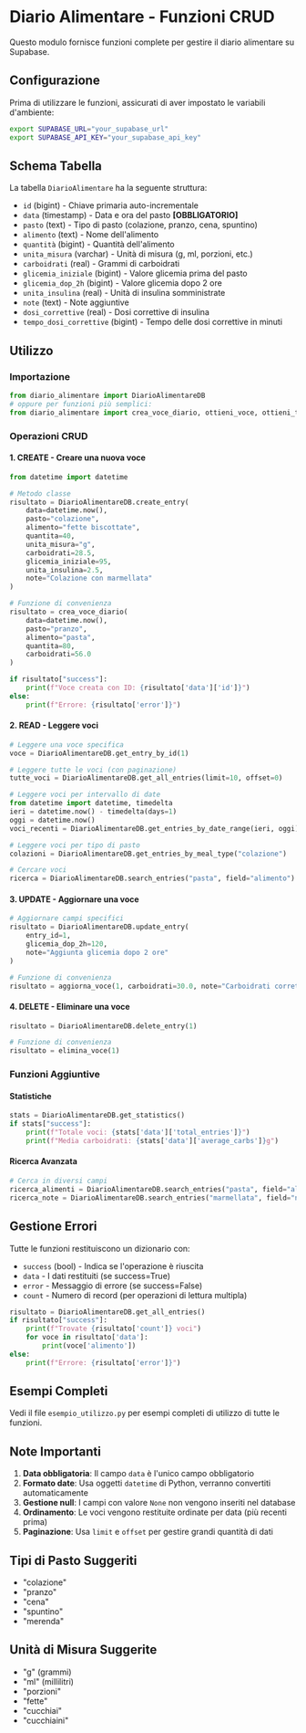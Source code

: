 # Diario Alimentare - Funzioni CRUD

Questo modulo fornisce funzioni complete per gestire il diario alimentare su Supabase.

## Configurazione

Prima di utilizzare le funzioni, assicurati di aver impostato le variabili d'ambiente:

```bash
export SUPABASE_URL="your_supabase_url"
export SUPABASE_API_KEY="your_supabase_api_key"
```

## Schema Tabella

La tabella `DiarioAlimentare` ha la seguente struttura:

- `id` (bigint) - Chiave primaria auto-incrementale
- `data` (timestamp) - Data e ora del pasto **[OBBLIGATORIO]**
- `pasto` (text) - Tipo di pasto (colazione, pranzo, cena, spuntino)
- `alimento` (text) - Nome dell'alimento
- `quantità` (bigint) - Quantità dell'alimento
- `unita_misura` (varchar) - Unità di misura (g, ml, porzioni, etc.)
- `carboidrati` (real) - Grammi di carboidrati
- `glicemia_iniziale` (bigint) - Valore glicemia prima del pasto
- `glicemia_dop_2h` (bigint) - Valore glicemia dopo 2 ore
- `unita_insulina` (real) - Unità di insulina somministrate
- `note` (text) - Note aggiuntive
- `dosi_correttive` (real) - Dosi correttive di insulina
- `tempo_dosi_correttive` (bigint) - Tempo delle dosi correttive in minuti

## Utilizzo

### Importazione

```python
from diario_alimentare import DiarioAlimentareDB
# oppure per funzioni più semplici:
from diario_alimentare import crea_voce_diario, ottieni_voce, ottieni_tutte_voci
```

### Operazioni CRUD

#### 1. CREATE - Creare una nuova voce

```python
from datetime import datetime

# Metodo classe
risultato = DiarioAlimentareDB.create_entry(
    data=datetime.now(),
    pasto="colazione",
    alimento="fette biscottate",
    quantita=40,
    unita_misura="g",
    carboidrati=28.5,
    glicemia_iniziale=95,
    unita_insulina=2.5,
    note="Colazione con marmellata"
)

# Funzione di convenienza
risultato = crea_voce_diario(
    data=datetime.now(),
    pasto="pranzo",
    alimento="pasta",
    quantita=80,
    carboidrati=56.0
)

if risultato["success"]:
    print(f"Voce creata con ID: {risultato['data']['id']}")
else:
    print(f"Errore: {risultato['error']}")
```

#### 2. READ - Leggere voci

```python
# Leggere una voce specifica
voce = DiarioAlimentareDB.get_entry_by_id(1)

# Leggere tutte le voci (con paginazione)
tutte_voci = DiarioAlimentareDB.get_all_entries(limit=10, offset=0)

# Leggere voci per intervallo di date
from datetime import datetime, timedelta
ieri = datetime.now() - timedelta(days=1)
oggi = datetime.now()
voci_recenti = DiarioAlimentareDB.get_entries_by_date_range(ieri, oggi)

# Leggere voci per tipo di pasto
colazioni = DiarioAlimentareDB.get_entries_by_meal_type("colazione")

# Cercare voci
ricerca = DiarioAlimentareDB.search_entries("pasta", field="alimento")
```

#### 3. UPDATE - Aggiornare una voce

```python
# Aggiornare campi specifici
risultato = DiarioAlimentareDB.update_entry(
    entry_id=1,
    glicemia_dop_2h=120,
    note="Aggiunta glicemia dopo 2 ore"
)

# Funzione di convenienza
risultato = aggiorna_voce(1, carboidrati=30.0, note="Carboidrati corretti")
```

#### 4. DELETE - Eliminare una voce

```python
risultato = DiarioAlimentareDB.delete_entry(1)

# Funzione di convenienza
risultato = elimina_voce(1)
```

### Funzioni Aggiuntive

#### Statistiche

```python
stats = DiarioAlimentareDB.get_statistics()
if stats["success"]:
    print(f"Totale voci: {stats['data']['total_entries']}")
    print(f"Media carboidrati: {stats['data']['average_carbs']}g")
```

#### Ricerca Avanzata

```python
# Cerca in diversi campi
ricerca_alimenti = DiarioAlimentareDB.search_entries("pasta", field="alimento")
ricerca_note = DiarioAlimentareDB.search_entries("marmellata", field="note")
```

## Gestione Errori

Tutte le funzioni restituiscono un dizionario con:
- `success` (bool) - Indica se l'operazione è riuscita
- `data` - I dati restituiti (se success=True)
- `error` - Messaggio di errore (se success=False)
- `count` - Numero di record (per operazioni di lettura multipla)

```python
risultato = DiarioAlimentareDB.get_all_entries()
if risultato["success"]:
    print(f"Trovate {risultato['count']} voci")
    for voce in risultato['data']:
        print(voce['alimento'])
else:
    print(f"Errore: {risultato['error']}")
```

## Esempi Completi

Vedi il file `esempio_utilizzo.py` per esempi completi di utilizzo di tutte le funzioni.

## Note Importanti

1. **Data obbligatoria**: Il campo `data` è l'unico campo obbligatorio
2. **Formato date**: Usa oggetti `datetime` di Python, verranno convertiti automaticamente
3. **Gestione null**: I campi con valore `None` non vengono inseriti nel database
4. **Ordinamento**: Le voci vengono restituite ordinate per data (più recenti prima)
5. **Paginazione**: Usa `limit` e `offset` per gestire grandi quantità di dati

## Tipi di Pasto Suggeriti

- "colazione"
- "pranzo" 
- "cena"
- "spuntino"
- "merenda"

## Unità di Misura Suggerite

- "g" (grammi)
- "ml" (millilitri)
- "porzioni"
- "fette"
- "cucchiai"
- "cucchiaini" 